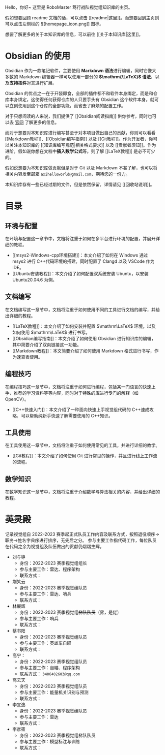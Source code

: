 Hello，你好~
这里是 RoboMaster 笃行战队视觉组知识库的主页。

假如想要回顾 readme 文档的话，可以点击 [[readme|这里]]。而想要回到主页则可以点击左侧栏的 ![[homepage_icon.png]] 图标。

想要了解更多的关于本知识库的信息，可以前往 [[关于本知识库|这里]]。

# Obsidian 的使用

Obsidian 作为一款笔记软件，主要使用 **Markdown 语法**进行编辑，同时它像大多数的 Markdown 编辑器一样可以使用一部分的 **$\mathrm{\LaTeX}$ 语法**，以及**支持插件**对其进行扩展。

Obsidian 的优点之一在于开袋即食，全部的插件都不和软件本身绑定，而是和仓库本身绑定，这使得任何获得仓库的人只要手头有 Obsidian 这个软件本身，就可以立刻使用到这个仓库的全部功能，而省去了麻烦的配置工作。

对于只想阅读的人来说，我们提供了 [[Obsidian阅读指南]] 供你参考，同时也可以去 [官网](https://obsidian.md/) 了解更多的信息。

而对于想要对本知识库进行编写甚至于对本项目做出自己的贡献，你则可以看看 [[Markdown教程]]、[[Obsidian编写指南]] 以及 [[Git教程]]。作为开发者，你可以关注本知识库的 [[知识库编写规范|相关格式要求]] 以及 [[贡献者须知]]。作为进阶，假如说你想在文档中**插入数学公式**等，则了解 [[LaTeX教程]] 是必不可少的。

假如说想要为本知识库做贡献但是对于 Git 以及 Markdown 不甚了解，也可以将相关内容发至邮箱 `axihelloworld@gmail.com`，期待您的一份力。

本知识库存有一些已经过期的文件，但是依然保留，详情请见 [[回收站说明]]。

# 目录

## 环境与配置

在环境与配置这一章节中，文档将注重于如何在多平台进行环境的配置，并展开详细的教程。

-  [[msys2-Windows-cpp环境搭建]]：本文介绍了如何在 Windows 通过 msys2 进行 C++代码环境的搭建，同时配置了 Clangd 以及 VSCode 作为 IDE。
- [[Ubuntu安装教程]]：本文介绍了如何配置双系统安装 Ubuntu，以安装 Ubuntu20.04.6 为例。

## 文档编写

在文档编写这一章节中，文档将注重于如何使用不同的工具进行文档的编写，并给出详细的教程。

- [[LaTeX教程]]：本文介绍了如何安装并配置 $\mathrm\LaTeX$ 环境，以及如何使用 $\mathrm\LaTeX$ 进行书写。
- [[Obsidian编写指南]]：本文介绍了如何使用 Obsidian 进行知识库的编辑，其中简要介绍了双向链接这一功能。
- [[Markdown教程]]：本文简要介绍了如何使用 Markdown 格式进行书写，作为速查表使用。

## 编程技巧

在编程技巧这一章节中，文档将注重于如何进行编程，包括某一门语言的快速上手，推荐的学习资料等等内容，同时对于特殊的库进行专门的解释（如 OpenCV）。

- [[C++快速入门]]：本文介绍了一种面向快速上手视觉组代码的 C++速成攻略，可以帮助纯新手快速了解需要使用的 C++知识。

## 工具使用

在工具使用这一章节中，文档将注重于如何使用常见的工具，并进行详细的教学。

- [[Git教程]]：本文介绍了如何使用 Git 进行常见的操作，并且进行线上工作流的流程。

## 数学知识

在数学知识这一章节中，文档将注重于介绍数学与算法相关的内容，并给出详细的教程。

# ~~英灵殿~~

记录视觉组自 2022-2023 赛季起正式队员工作内容及联系方式，按照退役顺序->职务->姓名字典序进行排序，无先后之分。
参与主要工作指代码工作，每位队员在代码之余为视觉组及队伍做出的贡献仍熠熠生辉。

- 刘与铮
	- 身份：2022-2023 赛季视觉组组长
	- 参与主要工作：雷达、程序架构
	- 联系方式：
- 荆笑云
	- 身份：2022-2023 赛季视觉组队员
	- 参与主要工作：雷达、哨兵
	- 联系方式：
- 林展辉
	- 身份：2022-2023 赛季视觉组~~梯队队员~~（雾，是佬）
	- 参与主要工作：哨兵
	- 联系方式：
- 蔡书阳
	- 身份：2022-2023 赛季视觉组队员
	- 参与主要工作：英雄车自瞄
	- 联系方式：
- 高宁：
	- 身份：2022-2023 赛季视觉组队员
	- 参与主要工作：自瞄、程序架构
	- 联系方式： `3406402603@qq.com`
- 高云天
	- 身份：2022-2023 赛季视觉组队员
	- 参与主要工作：能量机关识别与预测
	- 联系方式：
- 李宣逸
	- 身份：2022-2023 赛季视觉组队员
	- 参与主要工作：雷达
	- 联系方式：
- 李彦筱
	- 身份：2022-2023 赛季视觉组梯队队员
	- 参与主要工作：模型标注与训练
	- 联系方式：